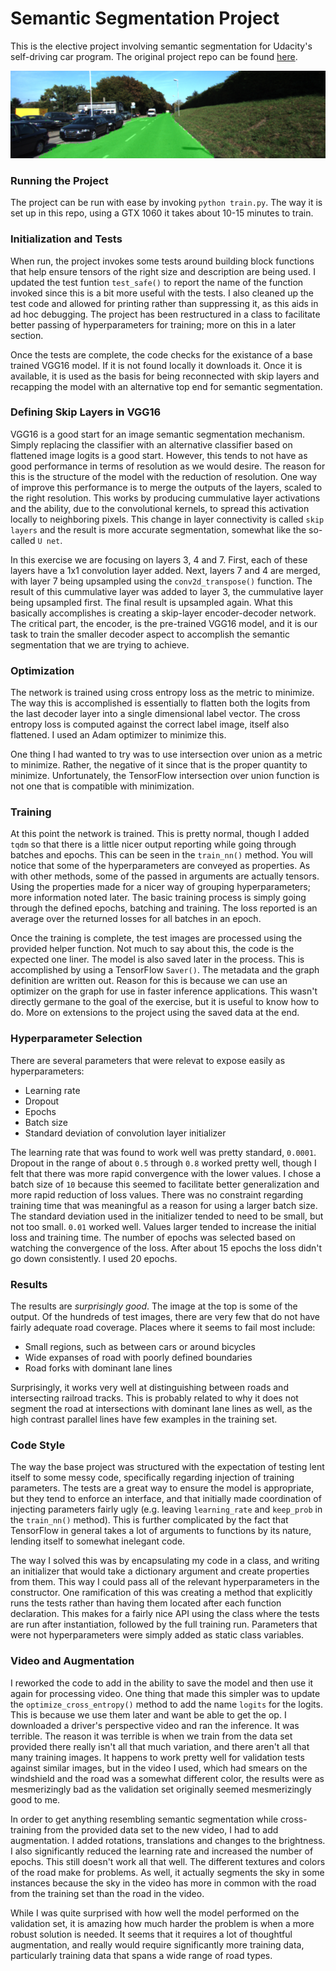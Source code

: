 # Semantic Segmentation Project

This is the elective project involving semantic segmentation for Udacity's 
self-driving car program.  The original project repo can be found 
[here](https://github.com/udacity/CarND-Semantic-Segmentation).
 
![Example image](/images/example.png)



### Running the Project

The project can be run with ease by invoking `python train.py`.  The way it 
is set up in this repo, using a GTX 1060 it takes about 10-15 minutes to 
train.



### Initialization and Tests

When run, the project invokes some tests around building block functions that 
help ensure tensors of the right size and description are being used.  I 
updated the test funtion `test_safe()` to report the name of the function invoked 
since this is a bit more useful with the tests.  I also cleaned up the test 
code and allowed for printing rather than suppressing it, as this aids in ad
hoc debugging.  The project has been restructured in a class to facilitate 
better passing of hyperparameters for training; more on this in a later
section.

Once the tests are complete, the code checks for the existance 
of a base trained VGG16 model.  If it is not found locally it downloads 
it.  Once it is available, it is used as the basis for being reconnected 
with skip layers and recapping the model with an alternative top end for 
semantic segmentation.  



### Defining Skip Layers in VGG16

VGG16 is a good start for an image semantic segmentation mechanism.  Simply
replacing the classifier with an alternative classifier based on flattened 
image logits is a good start.  However, this tends to not have as good 
performance in terms of resolution as we would desire.  The reason for this is 
the structure of the model with the reduction of resolution.  One way of 
improve this performance is to merge the outputs of the layers, scaled to 
the right resolution.  This works by producing cummulative layer activations
and the ability, due to the convolutional kernels, to spread this activation
locally to neighboring pixels.  This change in layer connectivity is called
`skip layers` and the result is more accurate segmentation, somewhat like 
the so-called `U net`.

In this exercise we are focusing on layers 3, 4 and 7.  First, each of these 
layers have a 1x1 convolution layer added.  Next, layers 7 and 4 are merged, 
with layer 7 being upsampled using the `conv2d_transpose()` function.  The 
result of this cummulative layer was added to layer 3, the cummulative layer
being upsampled first.  The final result is upsampled again.  What this basically
accomplishes is creating a skip-layer encoder-decoder network.  The critical 
part, the encoder, is the pre-trained VGG16 model, and it is our task to train
the smaller decoder aspect to accomplish the semantic segmentation that we 
are trying to achieve.



### Optimization

The network is trained using cross entropy loss as the metric to minimize.  The
way this is accomplished is essentially to flatten both the logits from the last
decoder layer into a single dimensional label vector.  The cross entropy
loss is computed against the correct label image, itself also flattened.  I used
an Adam optimizer to minimize this.  

One thing I had wanted to try was to use intersection over union as a metric to
minimize.  Rather, the negative of it since that is the proper quantity to 
minimize.  Unfortunately, the TensorFlow intersection over union function is not 
one that is compatible with minimization.   



### Training 

At this point the network is trained.  This is pretty normal, though I added `tqdm` 
so that there is a little nicer output reporting while going through batches and 
epochs.  This can be seen in the `train_nn()` method.  You will notice that some
of the hyperparameters are conveyed as properties.  As with other methods,
some of the passed in arguments are actually tensors.  Using the properties made for
a nicer way of grouping hyperparameters; more information noted later.  The basic 
training process is simply going through the defined epochs, batching and 
training.  The loss reported is an average over the returned losses for all
batches in an epoch.

Once the training is complete, the test images are processed using the provided 
helper function.  Not much to say about this, the code is the expected one 
liner.  The model is also saved later in the process.  This is accomplished by 
using a TensorFlow `Saver()`.  The metadata and the graph definition are written 
out.  Reason for this is because we can use an optimizer on the graph for use 
in faster inference applications.  This wasn't directly germane to the goal of 
the exercise, but it is useful to know how to do.  More on extensions to the 
project using the saved data at the end.



### Hyperparameter Selection

There are several parameters that were relevat to expose easily as hyperparameters:

 * Learning rate
 * Dropout 
 * Epochs
 * Batch size
 * Standard deviation of convolution layer initializer

The learning rate that was found to work well was pretty standard, `0.0001`.  Dropout
in the range of about `0.5` through `0.8` worked pretty well, though I felt that 
there was more rapid convergence with the lower values.  I chose a batch size of
`10` because this seemed to facilitate better generalization and more rapid reduction
of loss values.  There was no constraint regarding training time that was meaningful 
as a reason for using a larger batch size.  The standard deviation used in the 
initializer tended to need to be small, but not too small.  `0.01` worked well.  Values
larger tended to increase the initial loss and training time.  The number of epochs 
was selected based on watching the convergence of the loss.  After about 15 epochs the
loss didn't go down consistently.  I used 20 epochs.



### Results

The results are *surprisingly good*.  The image at the top is some of the output.  Of
the hundreds of test images, there are very few that do not have fairly adequate 
road coverage.  Places where it seems to fail most include:

 * Small regions, such as between cars or around bicycles
 * Wide expanses of road with poorly defined boundaries
 * Road forks with dominant lane lines

Surprisingly, it works very well at distinguishing between roads and intersecting
railroad tracks.  This is probably related to why it does not segment the road at
intersections with dominant lane lines as well, as the high contrast parallel lines
have few examples in the training set.



### Code Style

The way the base project was structured with the expectation of testing lent 
itself to some messy code, specifically regarding injection of training
parameters.  The tests are a great way to ensure the model is appropriate,
but they tend to enforce an interface, and that initially made coordination
of injecting parameters fairly ugly (e.g. leaving `learning_rate` and
`keep_prob` in the `train_nn()` method).  This is further complicated by 
the fact that TensorFlow in general takes a lot of arguments to functions
by its nature, lending itself to somewhat inelegant code.

The way I solved this was by encapsulating my code in a class, and writing 
an initializer that would take a dictionary argument and create properties
from them.  This way I could pass all of the relevant hyperparameters in the
constructor.  One ramification of this was creating a method that explicitly 
runs the tests rather than having them located after each function 
declaration.  This makes for a fairly nice API using the class where the 
tests are run after instantiation, followed by the full training run.  Parameters
that were not hyperparameters were simply added as static class variables.



### Video and Augmentation

I reworked the code to add in the ability to save the model and then use
it again for processing video.  One thing that made this simpler was to update
the `optimize_cross_entropy()` method to add the name `logits` for the logits.  This 
is because we use them later and want be able to get the op.  I downloaded a 
driver's perspective video and ran the inference.  It was terrible.  The reason
it was terrible is when we train from the data set provided there really isn't all
that much variation, and there aren't all that many training images.  It happens
to work pretty well for validation tests against similar images, but in the
video I used, which had smears on the windshield and the road was a somewhat 
different color, the results were as mesmerizingly bad as the validation set
originally seemed mesmerizingly good to me.  

In order to get anything resembling semantic segmentation while cross-training
from the provided data set to the new video, I had to add augmentation.  I added
rotations, translations and changes to the brightness.  I also significantly 
reduced the learning rate and increased the number of epochs.  This still doesn't 
work all that well. The different textures and colors of the road make for
problems. As well, it actually segments the sky in some instances because the 
sky in the video has more in common with the road from the training set than
the road in the video.  

While I was quite surprised with how well the model performed on the validation
set, it is amazing how much harder the problem is when a more robust solution is
needed.  It seems that it requires a lot of thoughtful augmentation, and really 
would require significantly more training data, particularly training data that
spans a wide range of road types. 
